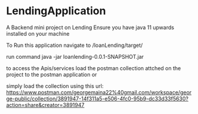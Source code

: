 # LendingApplication
A Backend mini project on Lending
Ensure you have java 11 upwards installed on your machine

To Run this application navigate to /loanLending/target/

run command java -jar loanlending-0.0.1-SNAPSHOT.jar

to access the Apis/services
load the postman collection attched on the project to the postman application or

simply load the collection using this url: https://www.postman.com/georgemaina22%40gmail.com/workspace/george-public/collection/3891947-14f311a5-e506-4fc0-95b9-dc33d33f5630?action=share&creator=3891947


